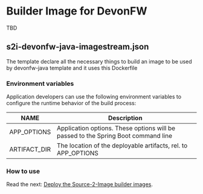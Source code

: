 # Builder Image for DevonFW

TBD

## s2i-devonfw-java-imagestream.json

The template declare all the necessary things to build an image to be used by devonfw-java template and it uses this Dockerfile

### Environment variables

Application developers can use the following environment variables to configure the runtime behavior of the build process:

NAME        | Description
------------|-------------
APP_OPTIONS | Application options. These options will be passed to the Spring Boot command line
ARTIFACT_DIR | The location of the deployable artifacts, rel. to APP_OPTIONS

### How to use

Read the next: [Deploy the Source-2-Image builder images](./../#deploy-the-source-2-image-builder-images).

